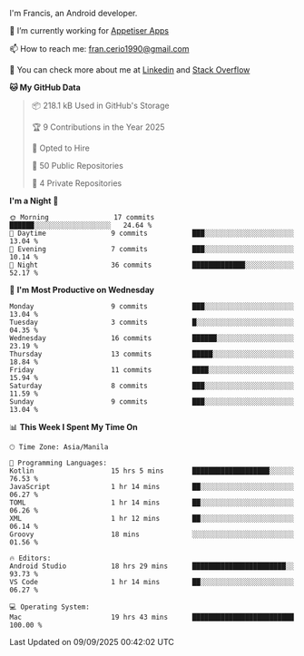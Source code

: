 
I'm Francis, an Android developer.

🔭 I’m currently working for [Appetiser Apps](http://appetiser.com.au)

📫 How to reach me: fran.cerio1990@gmail.com

👀 You can check more about me at [Linkedin](https://www.linkedin.com/in/francerio/) and [Stack Overflow](https://stackoverflow.com/users/1614267/fran-ceriu)



<!--START_SECTION:waka-->
**🐱 My GitHub Data** 

> 📦 218.1 kB Used in GitHub's Storage 
 > 
> 🏆 9 Contributions in the Year 2025
 > 
> 💼 Opted to Hire
 > 
> 📜 50 Public Repositories 
 > 
> 🔑 4 Private Repositories 
 > 
**I'm a Night 🦉** 

```text
🌞 Morning                17 commits          ██████░░░░░░░░░░░░░░░░░░░   24.64 % 
🌆 Daytime                9 commits           ███░░░░░░░░░░░░░░░░░░░░░░   13.04 % 
🌃 Evening                7 commits           ███░░░░░░░░░░░░░░░░░░░░░░   10.14 % 
🌙 Night                  36 commits          █████████████░░░░░░░░░░░░   52.17 % 
```
📅 **I'm Most Productive on Wednesday** 

```text
Monday                   9 commits           ███░░░░░░░░░░░░░░░░░░░░░░   13.04 % 
Tuesday                  3 commits           █░░░░░░░░░░░░░░░░░░░░░░░░   04.35 % 
Wednesday                16 commits          ██████░░░░░░░░░░░░░░░░░░░   23.19 % 
Thursday                 13 commits          █████░░░░░░░░░░░░░░░░░░░░   18.84 % 
Friday                   11 commits          ████░░░░░░░░░░░░░░░░░░░░░   15.94 % 
Saturday                 8 commits           ███░░░░░░░░░░░░░░░░░░░░░░   11.59 % 
Sunday                   9 commits           ███░░░░░░░░░░░░░░░░░░░░░░   13.04 % 
```


📊 **This Week I Spent My Time On** 

```text
🕑︎ Time Zone: Asia/Manila

💬 Programming Languages: 
Kotlin                   15 hrs 5 mins       ███████████████████░░░░░░   76.53 % 
JavaScript               1 hr 14 mins        ██░░░░░░░░░░░░░░░░░░░░░░░   06.27 % 
TOML                     1 hr 14 mins        ██░░░░░░░░░░░░░░░░░░░░░░░   06.26 % 
XML                      1 hr 12 mins        ██░░░░░░░░░░░░░░░░░░░░░░░   06.14 % 
Groovy                   18 mins             ░░░░░░░░░░░░░░░░░░░░░░░░░   01.56 % 

🔥 Editors: 
Android Studio           18 hrs 29 mins      ███████████████████████░░   93.73 % 
VS Code                  1 hr 14 mins        ██░░░░░░░░░░░░░░░░░░░░░░░   06.27 % 

💻 Operating System: 
Mac                      19 hrs 43 mins      █████████████████████████   100.00 % 
```


 Last Updated on 09/09/2025 00:42:02 UTC
<!--END_SECTION:waka-->
